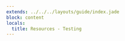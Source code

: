 ```yaml
---
extends: ../../../layouts/guide/index.jade
block: content
locals:
  title: Resources - Testing
---
```


